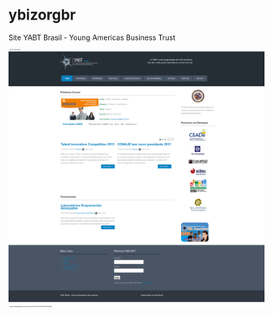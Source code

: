 # ybizorgbr
Site YABT Brasil - Young Americas Business Trust

![screenshot](/screenshots/YABT%20Brasil%20-%20Young%20Americas%20Business%20Trust.png?raw=true "YABT Brasil - Young Americas Business Trust Screenshot")
